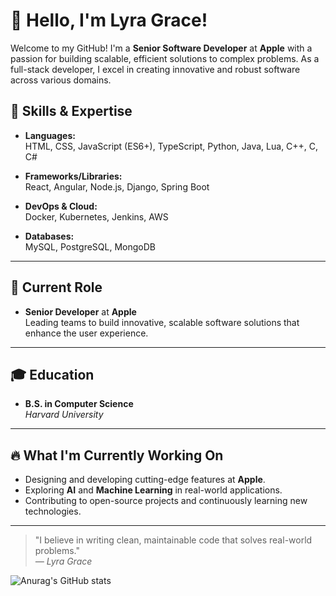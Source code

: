 # 👋 Hello, I'm Lyra Grace!

Welcome to my GitHub! I'm a **Senior Software Developer** at **Apple** with a passion for building scalable, efficient solutions to complex problems. As a full-stack developer, I excel in creating innovative and robust software across various domains.

## 🚀 Skills & Expertise

- **Languages:**  
  HTML, CSS, JavaScript (ES6+), TypeScript, Python, Java, Lua, C++, C, C#

- **Frameworks/Libraries:**  
  React, Angular, Node.js, Django, Spring Boot

- **DevOps & Cloud:**  
  Docker, Kubernetes, Jenkins, AWS

- **Databases:**  
  MySQL, PostgreSQL, MongoDB

---

## 💼 Current Role

- **Senior Developer** at **Apple**  
  Leading teams to build innovative, scalable software solutions that enhance the user experience.

---

## 🎓 Education

- **B.S. in Computer Science**  
  _Harvard University_

---

## 🔥 What I'm Currently Working On

- Designing and developing cutting-edge features at **Apple**.
- Exploring **AI** and **Machine Learning** in real-world applications.
- Contributing to open-source projects and continuously learning new technologies.

---

> "I believe in writing clean, maintainable code that solves real-world problems."  
_— Lyra Grace_


![Anurag's GitHub stats](https://github-readme-stats.vercel.app/api?username=LyraXen&show_icons=true&theme=radical)

